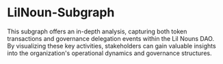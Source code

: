 # LilNoun-Subgraph
This subgraph offers an in-depth analysis, capturing both token transactions and governance delegation events within the Lil Nouns DAO. By visualizing these key activities, stakeholders can gain valuable insights into the organization's operational dynamics and governance structures.

